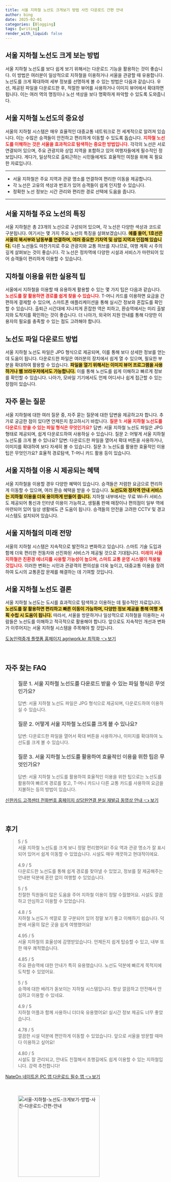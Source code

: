 ```yaml
---
title: 서울 지하철 노선도 크게보기 방법 사진 다운로드 간편 안내
author: bing
date: 2025-02-01
categories: [Blogging]
tags: [writing]
render_with_liquid: false
---
```



<h2 id='서울-지하철-노선도-크게-보는-방법'>서울 지하철 노선도 크게 보는 방법</h2>

<p>서울 지하철 노선도를 보다 쉽게 보기 위해서는 다운로드 기능을 활용하는 것이 좋습니다. 이 방법은 여러분이 일상적으로 지하철을 이용하거나 서울을 관광할 때 유용합니다. 노선도를 크게 확대하여 세부 정보를 선명하게 볼 수 있는 방법은 다음과 같습니다. 우선, 제공된 파일을 다운로드한 후, 적절한 뷰어를 사용하거나 이미지 뷰어에서 확대하면 됩니다. 이는 여러 역의 명칭이나 노선 색상을 보다 명확하게 파악할 수 있도록 도와줍니다.</p>

<h2 id='서울-지하철-노선도의-중요성'>서울 지하철 노선도의 중요성</h2>

<p>서울의 지하철 시스템은 매우 효율적인 대중교통 네트워크로 전 세계적으로 알려져 있습니다. 이는 수많은 승객들이 안전하고 편리하게 이동할 수 있도록 돕습니다. <b><span style="color: #ee2323;">지하철 노선도를 이해하는 것은 서울을 효과적으로 탐색하는 중요한 방법입니다.</span></b> 각각의 노선은 서로 연결되어 있으며, 주요 관광지와 상업 지역을 포함하고 있어 여행자들에게 필수적인 정보입니다. 게다가, 일상적으로 출퇴근하는 시민들에게도 효율적인 여정을 위해 꼭 필요한 자료입니다.</p>

<hr />

<ul>
    <li>서울 지하철은 주요 지역과 관광 명소를 연결하여 편리한 이동을 제공합니다.</li>
    <li>각 노선은 고유의 색상과 번호가 있어 승객들이 쉽게 인지할 수 있습니다.</li>
    <li>정확한 노선 정보는 시간 관리와 편리한 경로 선택에 도움을 줍니다.</li>
</ul>

<hr />

<h2 id='서울-지하철-주요-노선-특징'>서울 지하철 주요 노선의 특징</h2>

<p>서울 지하철은 총 23개의 노선으로 구성되어 있으며, 각 노선은 다양한 색상과 코드로 구분됩니다. 여기서는 몇 가지 주요 노선의 특징을 살펴보겠습니다. <b><span style="background-color: #ffe066;">예를 들어, 1호선은 서울의 북서부와 남동부를 연결하며, 여러 중요한 기차역 및 상업 지역과 인접해 있습니다.</span></b> 다른 노선들도 마찬가지로 주요 관광지와 교통 허브를 지나므로, 여행 계획 시 주의 깊게 살펴보는 것이 좋습니다. 각 노선은 정차역에 다양한 시설과 서비스가 마련되어 있어 승객들이 편리하게 이용할 수 있습니다.</p>

<h2 id='지하철-이용-실용-팁'>지하철 이용을 위한 실용적 팁</h2>

<p>서울에서 지하철을 이용할 때 유용하게 활용할 수 있는 몇 가지 팁은 다음과 같습니다. <b><span style="color: #ee2323;">노선도를 잘 활용하면 경로를 쉽게 찾을 수 있습니다.</span></b> T-머니 카드를 이용하면 요금을 간편하게 결제할 수 있으며, 스마트폰 애플리케이션을 통해 실시간 정보와 혼잡도를 확인할 수 있습니다. 출퇴근 시간대에 지나치게 혼잡한 역은 피하고, 환승역에서는 미리 출발지와 도착지를 확인하는 것이 좋습니다. 더 나아가, 외국어 지원 안내를 통해 다양한 이용자의 필요를 충족할 수 있는 점도 고려해야 합니다.</p>

<h2 id='노선도-파일-다운로드-방법'>노선도 파일 다운로드 방법</h2>

<p>서울 지하철 노선도 파일은 JPG 형식으로 제공되며, 이를 통해 보다 상세한 정보를 얻는 데 도움이 됩니다. 다운로드한 파일은 여러분의 장치에서 쉽게 열 수 있으며, 필요한 부분을 확대하여 활용할 수 있습니다. <b><span style="background-color: #ffe066;">파일을 열기 위해서는 이미지 뷰어 프로그램을 사용하거나 웹 브라우저에서도 가능합니다.</span></b> 이를 통해 노선도를 쉽게 이해하고 빠르게 정보를 확인할 수 있습니다. 나아가, 모바일 기기에서도 언제 어디서나 쉽게 접근할 수 있는 장점이 있습니다.</p>

<h2 id='자주-묻는-질문'>자주 묻는 질문</h2>

<p>서울 지하철에 대한 여러 질문 중, 자주 묻는 질문에 대한 답변을 제공하고자 합니다. 추가로 궁금한 점이 있다면 언제든지 참고하시기 바랍니다. <b><span style="color: #ee2323;">질문 1: 서울 지하철 노선도를 다운로드 받을 수 있는 파일 형식은 무엇인가요?</span></b> 답변: 서울 지하철 노선도 파일은 JPG 형태로 제공되며, 쉽게 다운로드하여 사용하실 수 있습니다. 질문 2: 어떻게 서울 지하철 노선도를 크게 볼 수 있나요? 답변: 다운로드한 파일을 열어서 확대 버튼을 사용하거나, 이미지를 확대하여 보다 자세히 볼 수 있습니다. 질문 3: 노선도를 활용한 효율적인 이용 팁은 무엇인가요? 효율적 경로탐색, T-머니 카드 활용 등이 있습니다.</p>

<h2 id='서울-지하철-이용-혜택'>서울 지하철 이용 시 제공되는 혜택</h2>

<p>서울 지하철을 이용할 경우 다양한 혜택이 있습니다. 승객들은 저렴한 요금으로 편리하게 이동할 수 있으며, 여러 환승 혜택을 받을 수 있습니다. <b><span style="background-color: #ffe066;">노선도와 정차역 안내 서비스는 지하철 이용을 더욱 용이하게 만들어 줍니다.</span></b> 지하철 내부에서는 무료 Wi-Fi 서비스도 제공되어 통신과 인터넷 이용이 가능하고, 생필품 판매 매장이나 편의점이 일부 역에 마련되어 있어 일상 생활에도 큰 도움이 됩니다. 승객들의 안전을 고려한 CCTV 및 경고 시스템도 설치되어 있습니다.</p>

<h2 id='서울-지하철-미래-전망'>서울 지하철의 미래 전망</h2>

<p>서울의 지하철 시스템은 지속적으로 발전하고 변화하고 있습니다. 스마트 기술 도입과 함께 더욱 편리한 전동차와 선진화된 서비스가 제공될 것으로 기대됩니다. <b><span style="color: #ee2323;">미래의 서울 지하철은 친환경 에너지를 사용할 가능성이 높으며, 스마트 교통 운영 시스템이 적용될 것입니다.</span></b> 이러한 변화는 시민과 관광객의 편의성을 더욱 높이고, 대중교통 이용을 장려하여 도시의 교통혼잡 문제를 해결하는 데 기여할 것입니다.</p>

<h2 id='서울-지하철-노선도-결론'>서울 지하철 노선도 결론</h2>

<p>서울 지하철 노선도는 도시를 효과적으로 탐색하고 이용하는 데 필수적인 자료입니다. <b><span style="background-color: #ffe066;">노선도를 잘 활용하면 편리하고 빠른 이동이 가능하며, 다양한 정보 제공을 통해 여행 계획 수립 시 도움이 됩니다.</span></b> 따라서, 서울을 방문하거나 일상적으로 지하철을 이용하는 사람들은 노선도를 이해하고 적극적으로 활용해야 합니다. 앞으로도 지속적인 개선과 변화가 이루어지는 서울 지하철 시스템을 주목해야 할 것입니다.</p>


<p><a class="click-button" title="도농인력중개 플랫폼 홈페이지 agriwork.kr 최적화" href="https://greenforu.github.io/posts/%EB%8F%84%EB%86%8D%EC%9D%B8%EB%A0%A5%EC%A4%91%EA%B0%9C-%ED%94%8C%EB%9E%AB%ED%8F%BC-%ED%99%88%ED%8E%98%EC%9D%B4%EC%A7%80-agriwork.kr-%EC%B5%9C%EC%A0%81%ED%99%94/" rel="dofollow">도농인력중개 플랫폼 홈페이지 agriwork.kr 최적화 👈 보기</a></p><br>
<h2 id='자주_찾는_FAQ'>자주 찾는 FAQ</h2>
<div itemscope="" itemtype="https://schema.org/FAQPage"> 
<blockquote> 
<div itemscope="" itemprop="mainEntity" itemtype="https://schema.org/Question"> 
<h3 itemprop="name">질문 1. 서울 지하철 노선도를 다운로드 받을 수 있는 파일 형식은 무엇인가요?</h3> 
<div itemscope="" itemprop="acceptedAnswer" itemtype="https://schema.org/Answer"> 
<span itemprop="text"> 
<p>답변: 서울 지하철 노선도 파일은 JPG 형식으로 제공되며, 다운로드하여 이용하실 수 있습니다.</p> 
</span> 
</div> 
</div> 
<div itemscope="" itemprop="mainEntity" itemtype="https://schema.org/Question"> 
<h3 itemprop="name">질문 2. 어떻게 서울 지하철 노선도를 크게 볼 수 있나요?</h3> 
<div itemscope="" itemprop="acceptedAnswer" itemtype="https://schema.org/Answer"> 
<span itemprop="text"> 
<p>답변: 다운로드한 파일을 열어서 확대 버튼을 사용하거나, 이미지를 확대하여 노선도를 크게 볼 수 있습니다.</p> 
</span> 
</div> 
</div> 
<div itemscope="" itemprop="mainEntity" itemtype="https://schema.org/Question"> 
<h3 itemprop="name">질문 3. 서울 지하철 노선도를 활용하여 효율적인 이용을 위한 팁은 무엇인가요?</h3> 
<div itemscope="" itemprop="acceptedAnswer" itemtype="https://schema.org/Answer"> 
<span itemprop="text"> 
<p>답변: 서울 지하철 노선도를 활용하여 효율적인 이용을 위한 팁으로는 노선도를 활용하여 빠르게 경로를 찾고, T-머니 카드나 다른 교통 카드를 사용하여 요금을 지불하는 등의 방법이 있습니다.</p> 
</span> 
</div> 
</div> 
</blockquote> 
</div>
<p><a class="click-button" title="신한카드 고객센터 전화번호 홈페이지 상담원연결 분실 재발급 동영상 안내" href="https://greenforu.github.io/posts/%EC%8B%A0%ED%95%9C%EC%B9%B4%EB%93%9C-%EA%B3%A0%EA%B0%9D%EC%84%BC%ED%84%B0-%EC%A0%84%ED%99%94%EB%B2%88%ED%98%B8-%ED%99%88%ED%8E%98%EC%9D%B4%EC%A7%80-%EC%83%81%EB%8B%B4%EC%9B%90%EC%97%B0%EA%B2%B0-%EB%B6%84%EC%8B%A4-%EC%9E%AC%EB%B0%9C%EA%B8%89-%EB%8F%99%EC%98%81%EC%83%81-%EC%95%88%EB%82%B4/" rel="dofollow">신한카드 고객센터 전화번호 홈페이지 상담원연결 분실 재발급 동영상 안내 👈 보기</a></p><br>
<h2 id='후기'>후기</h2>
<div itemscope itemtype="https://schema.org/Product">
  <blockquote>
  <div itemprop="review" itemscope itemtype="https://schema.org/Review">
      <div itemprop="reviewRating" itemscope itemtype="https://schema.org/Rating"> <span itemprop="ratingValue">5</span> / <span itemprop="bestRating">5</span> </div>
      <span itemprop="reviewBody">서울 지하철 노선도를 크게 보니 정말 편리했어요! 주요 역과 관광 명소가 잘 표시되어 있어서 쉽게 이동할 수 있었습니다. 시설도 매우 깨끗하고 현대적이에요.</span>
  </div>
  <br>
  <div itemprop="review" itemscope itemtype="https://schema.org/Review">
      <div itemprop="reviewRating" itemscope itemtype="https://schema.org/Rating"> <span itemprop="ratingValue">4.9</span> / <span itemprop="bestRating">5</span> </div>
      <span itemprop="reviewBody">다운로드한 노선도를 통해 쉽게 경로를 찾아낼 수 있었고, 정보를 잘 제공해주는 안내판 덕분에 혼란 없이 여행할 수 있었습니다.</span>
  </div>
  <br>
  <div itemprop="review" itemscope itemtype="https://schema.org/Review">
      <div itemprop="reviewRating" itemscope itemtype="https://schema.org/Rating"> <span itemprop="ratingValue">5</span> / <span itemprop="bestRating">5</span> </div>
      <span itemprop="reviewBody">친절한 직원들이 많은 도움을 주어 지하철 이용이 정말 수월했어요. 시설도 깔끔하고 안심하고 이용할 수 있었습니다.</span>
  </div>
  <br>
  <div itemprop="review" itemscope itemtype="https://schema.org/Review">
      <div itemprop="reviewRating" itemscope itemtype="https://schema.org/Rating"> <span itemprop="ratingValue">4.8</span> / <span itemprop="bestRating">5</span> </div>
      <span itemprop="reviewBody">지하철 노선도가 색깔로 잘 구분되어 있어 정말 보기 좋고 이해하기 쉽습니다. 덕분에 서울의 많은 곳을 쉽게 여행했어요!</span>
  </div>
  <br>
  <div itemprop="review" itemscope itemtype="https://schema.org/Review">
      <div itemprop="reviewRating" itemscope itemtype="https://schema.org/Rating"> <span itemprop="ratingValue">4.95</span> / <span itemprop="bestRating">5</span> </div>
      <span itemprop="reviewBody">서울 지하철의 효율성에 감명받았습니다. 언제든지 쉽게 탑승할 수 있고, 내부 또한 매우 쾌적했습니다.</span>
  </div>
  <br>
  <div itemprop="review" itemscope itemtype="https://schema.org/Review">
      <div itemprop="reviewRating" itemscope itemtype="https://schema.org/Rating"> <span itemprop="ratingValue">4.85</span> / <span itemprop="bestRating">5</span> </div>
      <span itemprop="reviewBody">주요 환승역에 대한 안내가 특히 유용했습니다. 노선도 덕분에 빠르게 목적지에 도착할 수 있었어요.</span>
  </div>
  <br>
  <div itemprop="review" itemscope itemtype="https://schema.org/Review">
      <div itemprop="reviewRating" itemscope itemtype="https://schema.org/Rating"> <span itemprop="ratingValue">5</span> / <span itemprop="bestRating">5</span> </div>
      <span itemprop="reviewBody">승객에 대한 배려가 돋보이는 지하철 시스템입니다. 항상 깔끔하고 안전해서 안심하고 이용할 수 있네요.</span>
  </div>
  <br>
  <div itemprop="review" itemscope itemtype="https://schema.org/Review">
      <div itemprop="reviewRating" itemscope itemtype="https://schema.org/Rating"> <span itemprop="ratingValue">4.9</span> / <span itemprop="bestRating">5</span> </div>
      <span itemprop="reviewBody">지하철 어플과 함께 사용하니 더더욱 유용했어요! 실시간 정보 제공도 너무 좋았습니다.</span>
  </div>
  <br>
  <div itemprop="review" itemscope itemtype="https://schema.org/Review">
      <div itemprop="reviewRating" itemscope itemtype="https://schema.org/Rating"> <span itemprop="ratingValue">4.78</span> / <span itemprop="bestRating">5</span> </div>
      <span itemprop="reviewBody">깔끔한 시설 덕분에 편안하게 이동할 수 있었습니다. 앞으로 서울을 방문할 때마다 이용하고 싶어요!</span>
  </div>
  <br>
  <div itemprop="review" itemscope itemtype="https://schema.org/Review">
      <div itemprop="reviewRating" itemscope itemtype="https://schema.org/Rating"> <span itemprop="ratingValue">4.80</span> / <span itemprop="bestRating">5</span> </div>
      <span itemprop="reviewBody">시설도 잘 관리되고, 안내도 친절해서 초행길에도 쉽게 이용할 수 있는 지하철입니다. 강력 추천합니다!</span>
  </div>
  </blockquote>
</div>
<p><a class="click-button" title="NateOn 네이트온 PC 앱 다운로드 필수 앱" href="https://greenforu.github.io/posts/NateOn-%EB%84%A4%EC%9D%B4%ED%8A%B8%EC%98%A8-PC-%EC%95%B1-%EB%8B%A4%EC%9A%B4%EB%A1%9C%EB%93%9C-%ED%95%84%EC%88%98-%EC%95%B1/" rel="dofollow">NateOn 네이트온 PC 앱 다운로드 필수 앱 👈 보기</a></p><br>
<figure class="image"><img src="https://greenforu.github.io/assets/img/thumbnail/서울-지하철-노선도-크게보기-방법-사진-다운로드-간편-안내.webp" alt="서울-지하철-노선도-크게보기-방법-사진-다운로드-간편-안내" width="256" height="256"></figure>